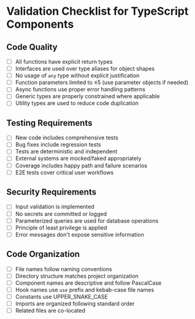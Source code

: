 # Validation Checklist for TypeScript Components

## Code Quality
- [ ] All functions have explicit return types
- [ ] Interfaces are used over type aliases for object shapes
- [ ] No usage of `any` type without explicit justification
- [ ] Function parameters limited to ≤5 (use parameter objects if needed)
- [ ] Async functions use proper error handling patterns
- [ ] Generic types are properly constrained where applicable
- [ ] Utility types are used to reduce code duplication

## Testing Requirements
- [ ] New code includes comprehensive tests
- [ ] Bug fixes include regression tests
- [ ] Tests are deterministic and independent
- [ ] External systems are mocked/faked appropriately
- [ ] Coverage includes happy path and failure scenarios
- [ ] E2E tests cover critical user workflows

## Security Requirements
- [ ] Input validation is implemented
- [ ] No secrets are committed or logged
- [ ] Parameterized queries are used for database operations
- [ ] Principle of least privilege is applied
- [ ] Error messages don't expose sensitive information

## Code Organization
- [ ] File names follow naming conventions
- [ ] Directory structure matches project organization
- [ ] Component names are descriptive and follow PascalCase
- [ ] Hook names use `use` prefix and kebab-case file names
- [ ] Constants use UPPER_SNAKE_CASE
- [ ] Imports are organized following standard order
- [ ] Related files are co-located
